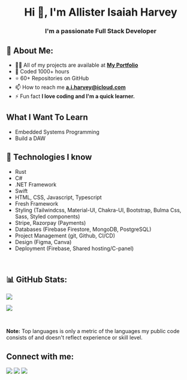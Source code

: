 <h1 align="center">Hi 👋, I'm Allister Isaiah Harvey</h1>
<h3 align="center">I'm a passionate Full Stack Developer

## 👀 About Me:

- 👨‍💻 All of my projects are available at
  **[My Portfolio](https://github.com/martial-plains?tab=repositories)**
- 🤠 Coded 1000+ hours
- ⭐ 60+ Repositories on GitHub
- 📫 How to reach me **a.i.harvey@icloud.com**
- ⚡ Fun fact **I love coding and I'm a quick learner.**

## What I Want To Learn

- Embedded Systems Programming
- Build a DAW

## 🚀 Technologies I know

- Rust
- C#
- .NET Framework
- Swift
- HTML, CSS, Javascript, Typescript
- Fresh Framework
- Styling (Tailwindcss, Material-UI, Chakra-UI, Bootstrap, Bulma Css, Sass,
  Styled components)
- Stripe, Razorpay (Payments)
- Databases (Firebase Firestore, MongoDB, PostgreSQL)
- Project Management (git, Github, CI/CD)
- Design (Figma, Canva)
- Deployment (Firebase, Shared hosting/C-panel)

<br/>

## 📊 GitHub Stats:

![](https://github-readme-stats.vercel.app/api?username=martial-plains&theme=transparent&include_all_commits=true&count_private=true)

![](https://github-readme-stats.vercel.app/api/top-langs/?username=martial-plains&theme=transparent&hide_border=false&include_all_commits=true&count_private=true&layout=compact)

<br/>

**Note:** Top languages is only a metric of the languages my public code
consists of and doesn't reflect experience or skill level.

## Connect with me:

<p align="left">

<a href = "https://www.linkedin.com/in/a-isaiahharvey"><img src="https://img.icons8.com/fluent/48/000000/linkedin.png"/></a>
<a href = "https://twitter.com/a_isaiahharvey"><img src="https://img.icons8.com/fluent/48/000000/twitter.png"/></a>
<a href = "https://www.instagram.com/a_isaiahharvey/"><img src="https://img.icons8.com/fluent/48/000000/instagram-new.png"/></a>

</p>

<!---
martial-plains/martial-plains is a ✨ special ✨ repository because its `README.md` (this file) appears on your GitHub profile.
You can click the Preview link to take a look at your changes.
--->
